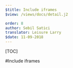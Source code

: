 ```yaml
---
$title: Include iframes
$view: /views/docs/detail.j2

order: 8
author: Sebil Satici
translator: Leisure Larry
$date: 11-09-2018
---
```


[TOC]

#Include iframes
